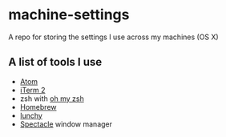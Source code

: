 # machine-settings
A repo for storing the settings I use across my machines (OS X)

## A list of tools I use

- [Atom](https://atom.io/)
- [iTerm 2](https://www.iterm2.com/)
- zsh with [oh my zsh](http://ohmyz.sh/)
- [Homebrew](http://brew.sh/)
- [lunchy](https://github.com/eddiezane/lunchy)
- [Spectacle](https://www.spectacleapp.com/) window manager
